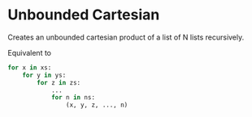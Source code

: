 # Unbounded Cartesian

Creates an unbounded cartesian product of a list of N lists recursively.

Equivalent to
```python
for x in xs:
    for y in ys:
        for z in zs:
            ...
            for n in ns:
                (x, y, z, ..., n)
```